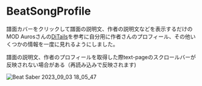 # BeatSongProfile
譜面カバーをクリックして譜面の説明文、作者の説明文などを表示するだけのMOD
Aurosさんの[DiTails](https://github.com/Auros/DiTails)を参考に自分用に作者さんのプロフィール、その他いくつかの情報を一度に見れるようにしました。

譜面の説明文、作者のプロフィールを取得した際text-pageのスクロールバーが反映されない場合がある（再読み込みで反映されます)

![Beat Saber 2023_09_03 18_05_47](https://github.com/scifiHerb/BeatSongProfile/assets/109839172/02f7981f-5721-4024-b00e-2060474c655c)
